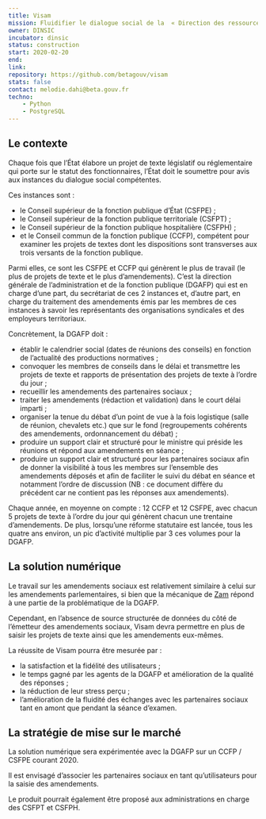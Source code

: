 ```yaml
---
title: Visam
mission: Fluidifier le dialogue social de la  « Direction des ressources humaines » de l’État.
owner: DINSIC
incubator: dinsic
status: construction
start: 2020-02-20
end:
link:
repository: https://github.com/betagouv/visam
stats: false
contact: melodie.dahi@beta.gouv.fr
techno:
    - Python
    - PostgreSQL
---
```


## Le contexte

Chaque fois que l’État élabore un projet de texte législatif ou réglementaire qui porte sur le statut des fonctionnaires, l’État doit le soumettre pour avis aux instances du dialogue social compétentes.

Ces instances sont :

- le Conseil supérieur de la fonction publique d’État (CSFPE) ;
- le Conseil supérieur de la fonction publique territoriale (CSFPT) ;
- le Conseil supérieur de la fonction publique hospitalière (CSFPH) ;
- et le Conseil commun de la fonction publique (CCFP), compétent pour examiner les projets de textes dont les dispositions sont transverses aux trois versants de la fonction publique.

Parmi elles, ce sont les CSFPE et CCFP qui génèrent le plus de travail (le plus de projets de texte et le plus d’amendements). C’est la direction générale de l’administration et de la fonction publique (DGAFP) qui est en charge d’une part, du secrétariat de ces 2 instances et, d’autre part, en charge du traitement des amendements émis par les membres de ces instances à savoir les représentants des organisations syndicales et des employeurs territoriaux.

Concrètement, la DGAFP doit :

- établir le calendrier social (dates de réunions des conseils) en fonction de l’actualité des productions normatives ;
- convoquer les membres de conseils dans le délai et transmettre les projets de texte et rapports de présentation des projets de texte à l’ordre du jour ;
- recueillir les amendements des partenaires sociaux ;
- traiter les amendements (rédaction et validation) dans le court délai imparti ;
- organiser la tenue du débat d’un point de vue à la fois logistique (salle de réunion, chevalets etc.) que sur le fond (regroupements cohérents des amendements, ordonnancement du débat) ;
- produire un support clair et structuré pour le ministre qui préside les réunions et répond aux amendements en séance ;
- produire un support clair et structuré pour les partenaires sociaux afin de donner la visibilité à tous les membres sur l’ensemble des amendements déposés et afin de faciliter le suivi du débat en séance et notamment l’ordre de discussion (NB : ce document diffère du précédent car ne contient pas les réponses aux amendements).

Chaque année, en moyenne on compte : 12 CCFP et 12 CSFPE, avec chacun 5 projets de texte à l’ordre du jour qui génèrent chacun une trentaine d’amendements. De plus, lorsqu’une réforme statutaire est lancée, tous les quatre ans environ, un pic d’activité multiplie par 3 ces volumes pour la DGAFP.


## La solution numérique

Le travail sur les amendements sociaux est relativement similaire à celui sur les amendements parlementaires, si bien que la mécanique de [Zam](https://beta.gouv.fr/startups/zam.html) répond à une partie de la problématique de la DGAFP. 

Cependant, en l’absence de source structurée de données du côté de l’émetteur des amendements sociaux, Visam devra permettre en plus de saisir les projets de texte ainsi que les amendements eux-mêmes.

La réussite de Visam pourra être mesurée par :

- la satisfaction et la fidélité des utilisateurs ;
- le temps gagné par les agents de la DGAFP et amélioration de la qualité des réponses ;
- la réduction de leur stress perçu ;
- l’amélioration de la fluidité des échanges avec les partenaires sociaux tant en amont que pendant la séance d’examen.


## La stratégie de mise sur le marché

La solution numérique sera expérimentée avec la DGAFP sur un CCFP / CSFPE courant 2020. 

Il est envisagé d’associer les partenaires sociaux en tant qu’utilisateurs pour la saisie des amendements.

Le produit pourrait également être proposé aux administrations en charge des CSFPT et CSFPH.
